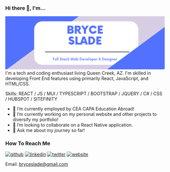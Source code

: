 ### Hi there 👋, I'm...
![Front End Web Developer & Designer](https://github.com/BryceSlade/BryceSlade/blob/main/Nelson%20Slade.png?raw=true)
I'm a tech and coding enthusiast living Queen Creek, AZ. I'm skilled in developing Front End features using primarily React, JavaScript, and HTML/CSS.

Skills: REACT / JS / MUI / TYPESCRIPT / BOOTSTRAP / JQUERY / C# / CSS / HUBSPOT / SITEFINITY

- 🌱 I’m currently employed by CEA CAPA Education Abroad!
- 🔭 I’m currently working on my personal website and other projects to diversify my portfolio! 
- 👯 I’m looking to collaborate on a React Native application.
- 💬 Ask me about my journey so far! 

### How To Reach Me
[<img src='https://cdn.jsdelivr.net/npm/simple-icons@3.0.1/icons/github.svg' alt='github' height='40'>](https://github.com/BryceSlade)  [<img src='https://cdn.jsdelivr.net/npm/simple-icons@3.0.1/icons/linkedin.svg' alt='linkedin' height='40'>](https://www.linkedin.com/in/nelsonbryceslade/)  [<img src='https://cdn.jsdelivr.net/npm/simple-icons@3.0.1/icons/twitter.svg' alt='twitter' height='40'>](https://twitter.com/CodingWithBryce)  [<img src='https://cdn.jsdelivr.net/npm/simple-icons@3.0.1/icons/icloud.svg' alt='website' height='40'>](https://nelson-slade.herokuapp.com/)

Email: bryceslade@gmail.com
